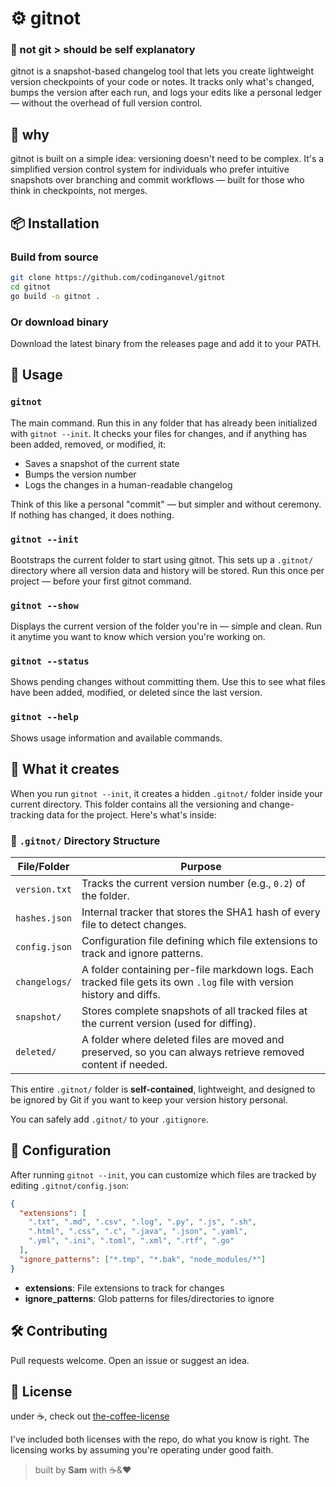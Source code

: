# ⚙️ gitnot
### 🚫 not git > should be self explanatory

gitnot is a snapshot-based changelog tool that lets you create lightweight version checkpoints of your code or notes. It tracks only what's changed, bumps the version after each run, and logs your edits like a personal ledger — without the overhead of full version control.

## 🧠 why
gitnot is built on a simple idea: versioning doesn't need to be complex. It's a simplified version control system for individuals who prefer intuitive snapshots over branching and commit workflows — built for those who think in checkpoints, not merges.

## 📦 Installation

### Build from source
```bash
git clone https://github.com/codinganovel/gitnot
cd gitnot
go build -o gitnot .
```

### Or download binary
Download the latest binary from the releases page and add it to your PATH.

## 🚀 Usage

### `gitnot`
The main command. Run this in any folder that has already been initialized with `gitnot --init`. It checks your files for changes, and if anything has been added, removed, or modified, it:

- Saves a snapshot of the current state
- Bumps the version number
- Logs the changes in a human-readable changelog

Think of this like a personal "commit" — but simpler and without ceremony. If nothing has changed, it does nothing.

### `gitnot --init`
Bootstraps the current folder to start using gitnot. This sets up a `.gitnot/` directory where all version data and history will be stored. Run this once per project — before your first gitnot command.

### `gitnot --show`
Displays the current version of the folder you're in — simple and clean. Run it anytime you want to know which version you're working on.

### `gitnot --status`
Shows pending changes without committing them. Use this to see what files have been added, modified, or deleted since the last version.

### `gitnot --help`
Shows usage information and available commands.

## 📁 What it creates

When you run `gitnot --init`, it creates a hidden `.gitnot/` folder inside your current directory. This folder contains all the versioning and change-tracking data for the project. Here's what's inside:

### 📂 `.gitnot/` Directory Structure

| File/Folder    | Purpose |
|----------------|---------|
| `version.txt`  | Tracks the current version number (e.g., `0.2`) of the folder. |
| `hashes.json`  | Internal tracker that stores the SHA1 hash of every file to detect changes. |
| `config.json`  | Configuration file defining which file extensions to track and ignore patterns. |
| `changelogs/`  | A folder containing per-file markdown logs. Each tracked file gets its own `.log` file with version history and diffs. |
| `snapshot/`    | Stores complete snapshots of all tracked files at the current version (used for diffing). |
| `deleted/`     | A folder where deleted files are moved and preserved, so you can always retrieve removed content if needed. |

This entire `.gitnot/` folder is **self-contained**, lightweight, and designed to be ignored by Git if you want to keep your version history personal.

You can safely add `.gitnot/` to your `.gitignore`.


## 🔧 Configuration

After running `gitnot --init`, you can customize which files are tracked by editing `.gitnot/config.json`:

```json
{
  "extensions": [
    ".txt", ".md", ".csv", ".log", ".py", ".js", ".sh",
    ".html", ".css", ".c", ".java", ".json", ".yaml",
    ".yml", ".ini", ".toml", ".xml", ".rtf", ".go"
  ],
  "ignore_patterns": ["*.tmp", "*.bak", "node_modules/*"]
}
```

- **extensions**: File extensions to track for changes
- **ignore_patterns**: Glob patterns for files/directories to ignore

## 🛠 Contributing

Pull requests welcome. Open an issue or suggest an idea.

## 📄 License

under ☕️, check out [the-coffee-license](https://github.com/codinganovel/The-Coffee-License)

I've included both licenses with the repo, do what you know is right. The licensing works by assuming you're operating under good faith.

> built by **Sam** with ☕️&❤️